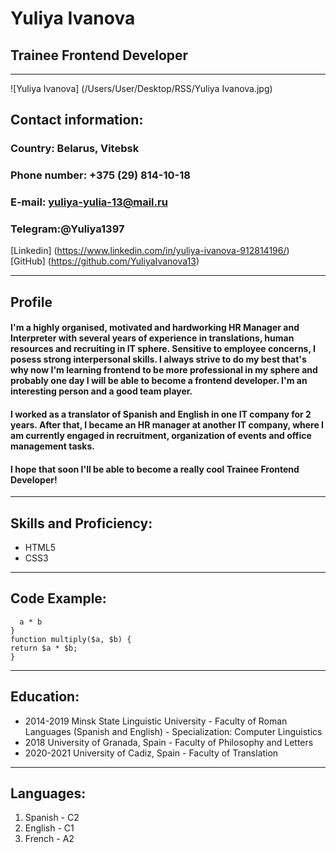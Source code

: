 # **Yuliya Ivanova**

## **Trainee Frontend Developer**

*****

![Yuliya Ivanova] (/Users/User/Desktop/RSS/Yuliya Ivanova.jpg)

## **Contact information:**
### **Country:** Belarus, Vitebsk
### **Phone number:** +375 (29) 814-10-18
### **E-mail:** yuliya-yulia-13@mail.ru
### **Telegram:**@Yuliya1397
[Linkedin] (https://www.linkedin.com/in/yuliya-ivanova-912814196/)
[GitHub] (https://github.com/YuliyaIvanova13)

*****

## Profile

#### I'm a highly organised, motivated and hardworking HR Manager and Interpreter with several years of experience in translations, human resources and recruiting in IT sphere. Sensitive to employee concerns, I posess strong interpersonal skills. I always strive to do my best that's why now I'm learning frontend to be more professional in my sphere and probably one day I will be able to become a frontend developer. I'm an interesting person and a good team player.

#### I worked as a translator of Spanish and English in one IT company for 2 years. After that, I became an HR manager at another IT company, where I am currently engaged in recruitment, organization of events and office management tasks.

#### I hope that soon I'll be able to become a really cool Trainee Frontend Developer!

*****

## Skills and Proficiency:
* HTML5 
* CSS3

*****

## Code Example:

```function multiply(a, b){
  a * b
}
function multiply($a, $b) {
return $a * $b;
}
```

*****

## Education:
* 2014-2019 Minsk State Linguistic University - Faculty of Roman Languages (Spanish and English) - Specialization: Computer Linguistics
* 2018 University of Granada, Spain - Faculty of Philosophy and Letters
* 2020-2021 University of Cadiz, Spain - Faculty of Translation

*****

## Languages:
1. Spanish - C2
2. English - C1
3. French - A2